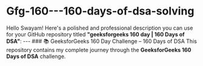 # Gfg-160---160-days-of-dsa-solving
Hello Swayam! Here's a polished and professional description you can use for your GitHub repository titled **"geeksforgeeks 160 day | 160 Days of DSA"**:  ---  ### 📚 GeeksforGeeks 160 Day Challenge – 160 Days of DSA  This repository contains my complete journey through the **GeeksforGeeks 160 Days of DSA** challenge.
